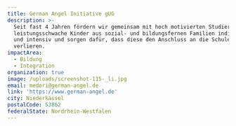 ```yaml
---
title: German Angel Initiative gUG
description: >-
  Seit fast 4 Jahren fördern wir gemeinsam mit hoch motivierten Studierenden
  leistungsschwache Kinder aus sozial- und bildungsfernen Familien individuell
  und intensiv und sorgen dafür, dass diese den Anschluss an die Schule nicht
  verlieren.
impactArea:
  - Bildung
  - Integration
organization: true
image: /uploads/screenshot-115-_li.jpg
email: medori@german-angel.de
link: 'https://www.german-angel.de'
city: Niederkassel
postalCode: 53862
federalState: Nordrhein-Westfalen
---
```


